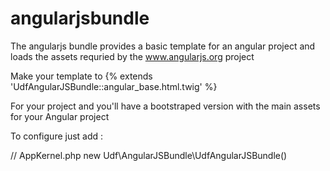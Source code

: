 angularjsbundle
===============

The angularjs bundle provides a basic template for an angular project and loads the assets requried by the www.angularjs.org project

Make your template to {% extends 'UdfAngularJSBundle::angular_base.html.twig' %}

For your project and you'll have a bootstraped version with the main assets for your Angular project

To configure just add :

// AppKernel.php
new Udf\AngularJSBundle\UdfAngularJSBundle()